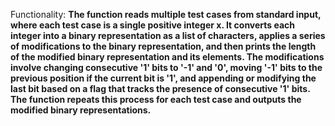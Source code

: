 Functionality: **The function reads multiple test cases from standard input, where each test case is a single positive integer x. It converts each integer into a binary representation as a list of characters, applies a series of modifications to the binary representation, and then prints the length of the modified binary representation and its elements. The modifications involve changing consecutive '1' bits to '-1' and '0', moving '-1' bits to the previous position if the current bit is '1', and appending or modifying the last bit based on a flag that tracks the presence of consecutive '1' bits. The function repeats this process for each test case and outputs the modified binary representations.**